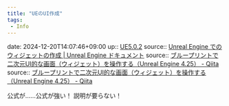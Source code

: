 ```yaml
---
title: "UEのUI作成"
tags:
 - Info
---
```


date: 2024-12-20T14:07:46+09:00
up:: [UE5.0.2](../Bar/App/UE5.0.2.md)
source:: [Unreal Engine でのウィジェットの作成 | Unreal Engine ドキュメント](https://docs.unrealengine.com/5.0/ja/creating-widgets-in-unreal-engine/)
source:: [ブループリントで二次元UI的な画面（ウィジェット）を操作する（Unreal Engine 4.25） - Qiita](https://qiita.com/mml/items/c892707cc19d120fade2)
source:: [ブループリントで二次元UI的な画面（ウィジェット）を操作する（Unreal Engine 4.25） - Qiita](https://qiita.com/mml/items/c892707cc19d120fade2)

公式が……公式が強い！
説明が要らない！